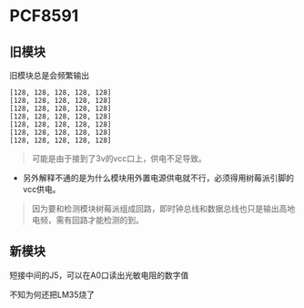 # PCF8591


## 旧模块
旧模块总是会频繁输出
```
[128, 128, 128, 128, 128]
[128, 128, 128, 128, 128]
[128, 128, 128, 128, 128]
[128, 128, 128, 128, 128]
[128, 128, 128, 128, 128]
[128, 128, 128, 128, 128]
[128, 128, 128, 128, 128]

```

> 可能是由于接到了3v的vcc口上，供电不足导致。


* 另外解释不通的是为什么模块用外置电源供电就不行，必须得用树莓派引脚的vcc供电。

> 因为要和检测模块树莓派组成回路，即时钟总线和数据总线也只是输出高地电频，需有回路才能检测的到。

## 新模块

短接中间的J5，可以在A0口读出光敏电阻的数字值

不知为何还把LM35烧了